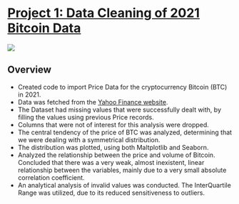 # [Project 1: Data Cleaning of 2021 Bitcoin Data](https://github.com/davidgomezpr1/Python_Data_Cleaning/blob/main/2021%20BTC%20Price%20Analysis)
![](https://images.unsplash.com/photo-1609726494499-27d3e942456c?ixlib=rb-1.2.1&ixid=MnwxMjA3fDB8MHxwaG90by1wYWdlfHx8fGVufDB8fHx8&auto=format&fit=crop&w=870&q=80)

## Overview

- Created code to import Price Data for the cryptocurrency Bitcoin (BTC) in 2021. 
- Data was fetched from the [Yahoo Finance website](https://finance.yahoo.com/quote/BTC-USD/history).
- The Dataset had missing values that were successfully dealt with, by filling the values using previous Price
records.
- Columns that were not of interest for this analysis were dropped.
- The central tendency of the price of BTC was analyzed, determining that we were dealing with a
symmetrical distribution.
- The distribution was plotted, using both Maltplotlib and Seaborn.
- Analyzed the relationship between the price and volume of Bitcoin. Concluded that there was a very weak, almost inexistent, linear relationship between the variables, mainly due to a very small absolute correlation coefficient.
- An analytical analysis of invalid values was conducted. The InterQuartile Range was utilized, due to its
reduced sensitiveness to outliers. 
